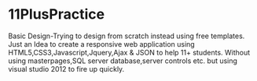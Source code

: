 11PlusPractice
==============
Basic Design-Trying to design from scratch instead using free templates.
Just an Idea to create a responsive web application using HTML5,CSS3,Javascript,Jquery,Ajax & JSON to help 11+ students.
Without using masterpages,SQL server database,server controls etc. but using visual studio 2012 to fire up quickly.

